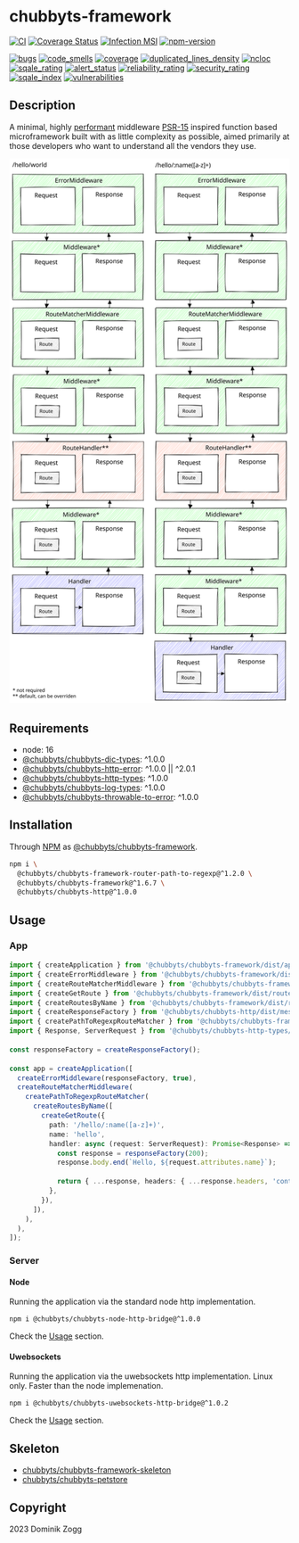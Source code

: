 # chubbyts-framework

[![CI](https://github.com/chubbyts/chubbyts-framework/workflows/CI/badge.svg?branch=master)](https://github.com/chubbyts/chubbyts-framework/actions?query=workflow%3ACI)
[![Coverage Status](https://coveralls.io/repos/github/chubbyts/chubbyts-framework/badge.svg?branch=master)](https://coveralls.io/github/chubbyts/chubbyts-framework?branch=master)
[![Infection MSI](https://badge.stryker-mutator.io/github.com/chubbyts/chubbyts-framework/master)](https://dashboard.stryker-mutator.io/reports/github.com/chubbyts/chubbyts-framework/master)
[![npm-version](https://img.shields.io/npm/v/@chubbyts/chubbyts-framework.svg)](https://www.npmjs.com/package/@chubbyts/chubbyts-framework)

[![bugs](https://sonarcloud.io/api/project_badges/measure?project=chubbyts_chubbyts-framework&metric=bugs)](https://sonarcloud.io/dashboard?id=chubbyts_chubbyts-framework)
[![code_smells](https://sonarcloud.io/api/project_badges/measure?project=chubbyts_chubbyts-framework&metric=code_smells)](https://sonarcloud.io/dashboard?id=chubbyts_chubbyts-framework)
[![coverage](https://sonarcloud.io/api/project_badges/measure?project=chubbyts_chubbyts-framework&metric=coverage)](https://sonarcloud.io/dashboard?id=chubbyts_chubbyts-framework)
[![duplicated_lines_density](https://sonarcloud.io/api/project_badges/measure?project=chubbyts_chubbyts-framework&metric=duplicated_lines_density)](https://sonarcloud.io/dashboard?id=chubbyts_chubbyts-framework)
[![ncloc](https://sonarcloud.io/api/project_badges/measure?project=chubbyts_chubbyts-framework&metric=ncloc)](https://sonarcloud.io/dashboard?id=chubbyts_chubbyts-framework)
[![sqale_rating](https://sonarcloud.io/api/project_badges/measure?project=chubbyts_chubbyts-framework&metric=sqale_rating)](https://sonarcloud.io/dashboard?id=chubbyts_chubbyts-framework)
[![alert_status](https://sonarcloud.io/api/project_badges/measure?project=chubbyts_chubbyts-framework&metric=alert_status)](https://sonarcloud.io/dashboard?id=chubbyts_chubbyts-framework)
[![reliability_rating](https://sonarcloud.io/api/project_badges/measure?project=chubbyts_chubbyts-framework&metric=reliability_rating)](https://sonarcloud.io/dashboard?id=chubbyts_chubbyts-framework)
[![security_rating](https://sonarcloud.io/api/project_badges/measure?project=chubbyts_chubbyts-framework&metric=security_rating)](https://sonarcloud.io/dashboard?id=chubbyts_chubbyts-framework)
[![sqale_index](https://sonarcloud.io/api/project_badges/measure?project=chubbyts_chubbyts-framework&metric=sqale_index)](https://sonarcloud.io/dashboard?id=chubbyts_chubbyts-framework)
[![vulnerabilities](https://sonarcloud.io/api/project_badges/measure?project=chubbyts_chubbyts-framework&metric=vulnerabilities)](https://sonarcloud.io/dashboard?id=chubbyts_chubbyts-framework)

## Description

A minimal, highly [performant][2] middleware [PSR-15][3] inspired function based microframework built with as little complexity as possible, aimed primarily at those developers who want to understand all the vendors they use.

![Workflow](resources/workflow.svg "Workflow")

## Requirements

 * node: 16
 * [@chubbyts/chubbyts-dic-types][4]: ^1.0.0
 * [@chubbyts/chubbyts-http-error][5]: ^1.0.0 || ^2.0.1
 * [@chubbyts/chubbyts-http-types][6]: ^1.0.0
 * [@chubbyts/chubbyts-log-types][7]: ^1.0.0
 * [@chubbyts/chubbyts-throwable-to-error][8]: ^1.0.0

## Installation

Through [NPM](https://www.npmjs.com) as [@chubbyts/chubbyts-framework][1].

```sh
npm i \
  @chubbyts/chubbyts-framework-router-path-to-regexp@^1.2.0 \
  @chubbyts/chubbyts-framework@^1.6.7 \
  @chubbyts/chubbyts-http@^1.0.0
```

## Usage

### App

```ts
import { createApplication } from '@chubbyts/chubbyts-framework/dist/application';
import { createErrorMiddleware } from '@chubbyts/chubbyts-framework/dist/middleware/error-middleware';
import { createRouteMatcherMiddleware } from '@chubbyts/chubbyts-framework/dist/middleware/route-matcher-middleware';
import { createGetRoute } from '@chubbyts/chubbyts-framework/dist/router/route';
import { createRoutesByName } from '@chubbyts/chubbyts-framework/dist/router/routes-by-name';
import { createResponseFactory } from '@chubbyts/chubbyts-http/dist/message-factory';
import { createPathToRegexpRouteMatcher } from '@chubbyts/chubbyts-framework-router-path-to-regexp/dist/path-to-regexp-router';
import { Response, ServerRequest } from '@chubbyts/chubbyts-http-types/dist/message';

const responseFactory = createResponseFactory();

const app = createApplication([
  createErrorMiddleware(responseFactory, true),
  createRouteMatcherMiddleware(
    createPathToRegexpRouteMatcher(
      createRoutesByName([
        createGetRoute({
          path: '/hello/:name([a-z]+)',
          name: 'hello',
          handler: async (request: ServerRequest): Promise<Response> => {
            const response = responseFactory(200);
            response.body.end(`Hello, ${request.attributes.name}`);

            return { ...response, headers: { ...response.headers, 'content-type': ['text/plain'] } };
          },
        }),
      ]),
    ),
  ),
]);
```

### Server

#### Node

Running the application via the standard node http implementation.

```sh
npm i @chubbyts/chubbyts-node-http-bridge@^1.0.0
```

Check the [Usage][10] section.

#### Uwebsockets

Running the application via the uwebsockets http implementation. Linux only. Faster than the node implemenation.

```sh
npm i @chubbyts/chubbyts-uwebsockets-http-bridge@^1.0.2
```

Check the [Usage][11] section.

## Skeleton

 * [chubbyts/chubbyts-framework-skeleton][20]
 * [chubbyts/chubbyts-petstore][21]

## Copyright

2023 Dominik Zogg

[1]: https://www.npmjs.com/package/@chubbyts/chubbyts-framework
[2]: https://web-frameworks-benchmark.netlify.app/result
[3]: https://www.php-fig.org/psr/psr-15/#2-interfaces
[4]: https://www.npmjs.com/package/@chubbyts/chubbyts-dic-types
[5]: https://www.npmjs.com/package/@chubbyts/chubbyts-http-error
[6]: https://www.npmjs.com/package/@chubbyts/chubbyts-http-types
[7]: https://www.npmjs.com/package/@chubbyts/chubbyts-log-types
[8]: https://www.npmjs.com/package/@chubbyts/chubbyts-throwable-to-error

[10]: https://www.npmjs.com/package/@chubbyts/chubbyts-node-http-bridge#usage
[11]: https://www.npmjs.com/package/@chubbyts/chubbyts-uwebsockets-http-bridge#usage

[20]: https://github.com/chubbyts/chubbyts-framework-skeleton
[21]: https://github.com/chubbyts/chubbyts-petstore
